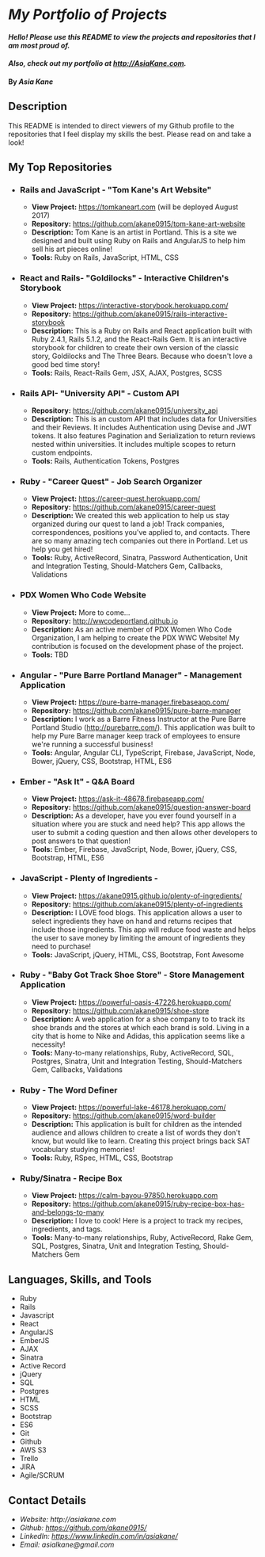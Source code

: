 # _My Portfolio of Projects_

#### _Hello! Please use this README to view the projects and repositories that I am most proud of._
#### _Also, check out my portfolio at http://AsiaKane.com._

#### By _**Asia Kane**_

## Description

This README is intended to direct viewers of my Github profile to the repositories that I feel display my skills the best.  Please read on and take a look!

## My Top Repositories

* ### Rails and JavaScript - "Tom Kane's Art Website"
  * **View Project:**  https://tomkaneart.com (will be deployed August 2017)
  * **Repository:**  https://github.com/akane0915/tom-kane-art-website
  * **Description:**  Tom Kane is an artist in Portland.  This is a site we designed and built using Ruby on Rails and AngularJS to help him sell his art pieces online!
  * **Tools:**  Ruby on Rails, JavaScript, HTML, CSS

* ### React and Rails- "Goldilocks" - Interactive Children's Storybook
  * **View Project:**  https://interactive-storybook.herokuapp.com/
  * **Repository:**  https://github.com/akane0915/rails-interactive-storybook
  * **Description:**  This is a Ruby on Rails and React application built with Ruby 2.4.1, Rails 5.1.2, and the React-Rails Gem. It is an interactive storybook for children to create their own version of the classic story, Goldilocks and The Three Bears. Because who doesn't love a good bed time story!
  * **Tools:**  Rails, React-Rails Gem, JSX, AJAX, Postgres, SCSS

* ### Rails API- "University API" - Custom API
  * **Repository:**  https://github.com/akane0915/university_api
  * **Description:**  This is an custom API that includes data for Universities and their Reviews. It includes Authentication using Devise and JWT tokens. It also features Pagination and Serialization to return reviews nested within universities. It includes multiple scopes to return custom endpoints.
  * **Tools:**  Rails, Authentication Tokens, Postgres

* ### Ruby - "Career Quest" - Job Search Organizer
  * **View Project:**  https://career-quest.herokuapp.com/
  * **Repository:**  https://github.com/akane0915/career-quest
  * **Description:**  We created this web application to help us stay organized during our quest to land a job!  Track companies, correspondences, positions you've applied to, and contacts. There are so many amazing tech companies out there in Portland.  Let us help you get hired!
  * **Tools:**  Ruby, ActiveRecord, Sinatra, Password Authentication, Unit and Integration Testing, Should-Matchers Gem, Callbacks, Validations

* ### PDX Women Who Code Website
  * **View Project:**  More to come...
  * **Repository:**  http://wwcodeportland.github.io
  * **Description:**  As an active member of PDX Women Who Code Organization, I am helping to create the PDX WWC Website!  My contribution is focused on the development phase of the project.  
  * **Tools:**  TBD

* ### Angular - "Pure Barre Portland Manager" - Management Application
  * **View Project:**  https://pure-barre-manager.firebaseapp.com/
  * **Repository:**  https://github.com/akane0915/pure-barre-manager
  * **Description:**  I work as a Barre Fitness Instructor at the Pure Barre Portland Studio (http://purebarre.com/).  This application was built to help my Pure Barre manager keep track of employees to ensure we're running a successful business!
  * **Tools:**  Angular, Angular CLI, TypeScript, Firebase, JavaScript, Node, Bower, jQuery, CSS, Bootstrap, HTML, ES6

* ### Ember - "Ask It" - Q&A Board
  * **View Project:** https://ask-it-48678.firebaseapp.com/
  * **Repository:**  https://github.com/akane0915/question-answer-board
  * **Description:**  As a developer, have you ever found yourself in a situation where you are stuck and need help? This app allows the user to submit a coding question and then allows other developers to post answers to that question!  
  * **Tools:**  Ember, Firebase, JavaScript, Node, Bower, jQuery, CSS, Bootstrap, HTML, ES6

* ### JavaScript - Plenty of Ingredients -
  * **View Project:** https://akane0915.github.io/plenty-of-ingredients/
  * **Repository:** https://github.com/akane0915/plenty-of-ingredients
  * **Description:** I LOVE food blogs.  This application allows a user to select ingredients they have on hand and returns recipes that include those ingredients. This app will reduce food waste and helps the user to save money by limiting the amount of ingredients they need to purchase!  
  * **Tools:** JavaScript, jQuery, HTML, CSS, Bootstrap, Font Awesome

* ### Ruby - "Baby Got Track Shoe Store" - Store Management Application
  * **View Project:**  https://powerful-oasis-47226.herokuapp.com/
  * **Repository:**  https://github.com/akane0915/shoe-store
  * **Description:**  A web application for a shoe company to to track its shoe brands and the stores at which each brand is sold.  Living in a city that is home to Nike and Adidas, this application seems like a necessity!
  * **Tools:**  Many-to-many relationships, Ruby, ActiveRecord, SQL, Postgres, Sinatra, Unit and Integration Testing, Should-Matchers Gem, Callbacks, Validations

* ### Ruby - The Word Definer
  * **View Project:** https://powerful-lake-46178.herokuapp.com/
  * **Repository:** https://github.com/akane0915/word-builder
  * **Description:** This application is built for children as the intended audience and allows children to create a list of words they don't know, but would like to learn.  Creating this project brings back SAT vocabulary studying memories!
  * **Tools:** Ruby, RSpec, HTML, CSS, Bootstrap

* ### Ruby/Sinatra - Recipe Box
  * **View Project:** https://calm-bayou-97850.herokuapp.com
  * **Repository:** https://github.com/akane0915/ruby-recipe-box-has-and-belongs-to-many
  * **Description:** I love to cook! Here is a project to track my recipes, ingredients, and tags.
  * **Tools:** Many-to-many relationships, Ruby, ActiveRecord, Rake Gem, SQL,  Postgres, Sinatra, Unit and Integration Testing, Should-Matchers Gem

## Languages, Skills, and Tools

* Ruby
* Rails
* Javascript
* React
* AngularJS
* EmberJS
* AJAX
* Sinatra
* Active Record
* jQuery
* SQL
* Postgres
* HTML
* SCSS
* Bootstrap
* ES6
* Git
* Github
* AWS S3
* Trello
* JIRA
* Agile/SCRUM

## Contact Details

* _Website: http://asiakane.com_
* _Github: https://github.com/akane0915/_
* _LinkedIn: https://www.linkedin.com/in/asiakane/_
* _Email: asialkane@gmail.com_
